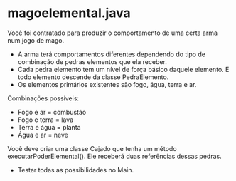 # magoelemental.java

Você foi contratado para produzir o comportamento de uma certa arma num jogo de mago. 
- A arma terá comportamentos diferentes dependendo do tipo de combinação de pedras elementos que ela receber.
- Cada pedra elemento tem um nível de força básico daquele elemento. E todo elemento descende da classe PedraElemento.
- Os elementos primários existentes são fogo, água, terra e ar.

Combinações possíveis:
- Fogo e  ar = combustão 
- Fogo e terra = lava
- Terra e água = planta
- Água e ar = neve

Você deve criar uma classe Cajado que tenha um método executarPoderElemental(). Ele receberá duas referências dessas pedras. 
- Testar todas as possibilidades no Main.
